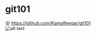 # git101

:stuck_out_tongue_closed_eyes:
https://github.com/Kamalfeegar/git101                                                        
![alt text](https://upload.wikimedia.org/wikipedia/commons/thumb/e/e3/Logo_BILD.svg/1200px-Logo_BILD.svg.png)
